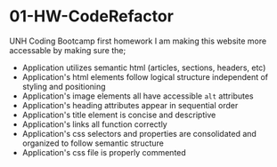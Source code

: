# 01-HW-CodeRefactor
UNH Coding Bootcamp first homework
I am making this website more accessable by making sure the;
 * Application utilizes semantic html (articles, sections, headers, etc)
 * Application's html elements follow logical structure independent of styling and positioning
 * Application's image elements all have accessible `alt` attributes
 * Application's heading attributes appear in sequential order
 * Application's title element is concise and descriptive
 * Application's links all function correctly
 * Application's css selectors and properties are consolidated and organized to follow semantic structure
 * Application's css file is properly commented